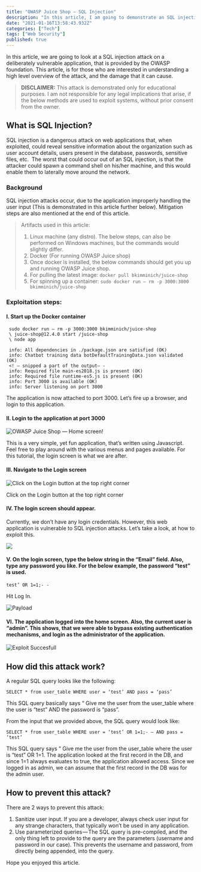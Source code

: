 ```yaml
---
title: "OWASP Juice Shop — SQL Injection"
description: "In this article, I am going to demonstrate an SQL injection attack on a deliberately vulnerable application that is provided by the OWASP…"
date: "2021-01-16T13:58:43.932Z"
categories: ["Tech"]
tags: ["Web Security"]
published: true
---
```


In this article, we are going to look at a SQL injection attack on a deliberately vulnerable application, that is provided by the OWASP foundation. This article, is for those who are interested in understanding a high level overview of the attack, and the damage that it can cause.

> **DISCLAIMER:** This attack is demonstrated only for educational purposes. I am not responsible for any legal implications that arise, if the below methods are used to exploit systems, without prior consent from the owner.

## What is SQL Injection?

SQL injection is a dangerous attack on web applications that, when exploited, could reveal sensitive information about the organization such as user account details, users present in the database, passwords, sensitive files, etc. 
The worst that could occur out of an SQL injection, is that the attacker could spawn a command shell on his/her machine, and this would enable them to laterally move around the network.

### Background

SQL injection attacks occur, due to the application improperly handling the user input (This is demonstrated in this article further below). Mitigation steps are also mentioned at the end of this article.

> Artifacts used in this article:
>
> 1. Linux machine (any distro). The below steps, can also be performed on Windows machines, but the commands would slightly differ.
> 2. Docker (For running OWASP Juice shop)
> 3. Once docker is installed, the below commands should get you up and running OWASP Juice shop. 
> 4. For pulling the latest image: `docker pull bkimminich/juice-shop`
> 5. For spinning up a container: `sudo docker run — rm -p 3000:3000 bkimminich/juice-shop`

### Exploitation steps:

#### I. Start up the Docker container

```
 sudo docker run — rm -p 3000:3000 bkimminich/juice-shop
 \ juice-shop@12.4.0 start /juice-shop
 \ node app

 info: All dependencies in ./package.json are satisfied (OK)
 info: Chatbot training data botDefaultTrainingData.json validated (OK)
 <! — snipped a part of the output— -
 info: Required file main-es2018.js is present (OK)
 info: Required file runtime-es5.js is present (OK)
 info: Port 3000 is available (OK)
 info: Server listening on port 3000
```

The application is now attached to port 3000. Let’s fire up a browser, and login to this application.

#### II. Login to the application at port 3000

![OWASP Juice Shop — Home screen!](/assets/images/owasp-juice-shop-sql-injection/asset-1.png "OWASP Juice Shop — Home screen")

This is a very simple, yet fun application, that’s written using Javascript. Feel free to play around with the various menus and pages available. For this tutorial, the login screen is what we are after.

#### III. Navigate to the Login screen

![Click on the Login button at the top right corner](/assets/images/owasp-juice-shop-sql-injection/asset-2.png)

Click on the Login button at the top right corner

#### IV. The login screen should appear.

Currently, we don’t have any login credentials. However, this web application is vulnerable to SQL injection attacks. Let’s take a look, at how to exploit this.

![](/assets/images/owasp-juice-shop-sql-injection/asset-3.png)

#### V. On the login screen, type the below string in the “Email” field. Also, type any password you like. For the below example, the password “test” is used.

` test’ OR 1=1;- - `

Hit Log In.

![Payload](/assets/images/owasp-juice-shop-sql-injection/asset-4.png)

#### VI. The application logged into the home screen. Also, the current user is “admin”. This shows, that we were able to bypass existing authentication mechanisms, and login as the administrator of the application.

![Exploit Succesfull](/assets/images/owasp-juice-shop-sql-injection/asset-5.png)

## How did this attack work?

A regular SQL query looks like the following:

```
SELECT * from user_table WHERE user = ‘test’ AND pass = ‘pass’
```
This SQL query basically says “ Give me the user from the user_table where the user is “test” AND the password is “pass”.

From the input that we provided above, the SQL query would look like:

```
SELECT * from user_table WHERE user = ‘test’ OR 1=1;- — AND pass = ‘test’
```
This SQL query says “ Give me the user from the user_table where the user is “test” OR 1=1. The application looked at the first record in the DB, and since 1=1 always evaluates to true, the application allowed access. Since we logged in as admin, we can assume that the first record in the DB was for the admin user.

## How to prevent this attack?

There are 2 ways to prevent this attack:
1. Sanitize user input. If you are a developer, always check user input for any strange characters, that typically won’t be used in any application.
2. Use parameterized queries — The SQL query is pre-compiled, and the only thing left to provide to the query are the parameters (username and password in our case). This prevents the username and password, from directly being appended, into the query.

Hope you enjoyed this article.
